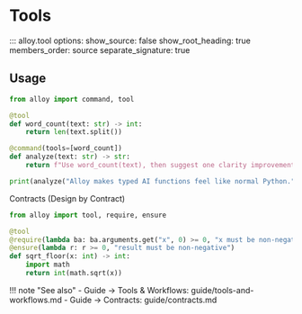 # Tools

::: alloy.tool
    options:
      show_source: false
      show_root_heading: true
      members_order: source
      separate_signature: true

## Usage

```python
from alloy import command, tool

@tool
def word_count(text: str) -> int:
    return len(text.split())

@command(tools=[word_count])
def analyze(text: str) -> str:
    return f"Use word_count(text), then suggest one clarity improvement.\\nText: {text}"

print(analyze("Alloy makes typed AI functions feel like normal Python."))
```

Contracts (Design by Contract)
```python
from alloy import tool, require, ensure

@tool
@require(lambda ba: ba.arguments.get("x", 0) >= 0, "x must be non-negative")
@ensure(lambda r: r >= 0, "result must be non-negative")
def sqrt_floor(x: int) -> int:
    import math
    return int(math.sqrt(x))
```

!!! note "See also"
    - Guide → Tools & Workflows: guide/tools-and-workflows.md
    - Guide → Contracts: guide/contracts.md
